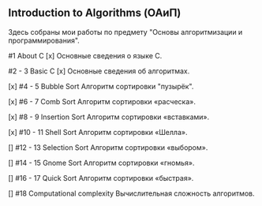 ## Introduction to Algorithms (ОАиП)

Здесь собраны мои работы по предмету "Основы алгоритмизации и программирования". 

#1 About C
[x] Основные сведения о языке С.

#2 - 3 Basic C
[x] Основные сведения об алгоритмах.

[x] #4 - 5 Bubble Sort
Алгоритм сортировки "пузырёк".

[x] #6 - 7 Comb Sort
Алгоритм сортировки «расческа».

[x] #8 - 9 Insertion Sort
Алгоритм сортировки «вставками».

[x] #10 - 11 Shell Sort
Алгоритм сортировки «Шелла».

[] #12 - 13 Selection Sort
Алгоритм сортировки «выбором».

[] #14 - 15 Gnome Sort
Алгоритм сортировки «гномья».

[] #16 - 17 Quick Sort
Алгоритм сортировки «быстрая».

[] #18 Computational complexity
Вычислительная сложность алгоритмов.
